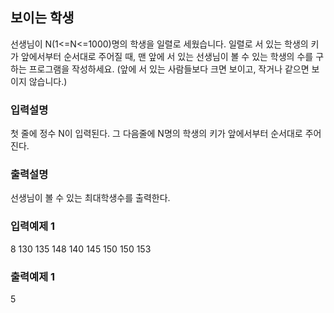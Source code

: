 ## 보이는 학생

선생님이 N(1<=N<=1000)명의 학생을 일렬로 세웠습니다.
일렬로 서 있는 학생의 키가 앞에서부터 순서대로 주어질 때,
맨 앞에 서 있는 선생님이 볼 수 있는 학생의 수를 구하는 프로그램을 작성하세요. (앞에 서 있는 사람들보다 크면 보이고, 작거나 같으면 보이지 않습니다.)

### 입력설명

첫 줄에 정수 N이 입력된다. 그 다음줄에 N명의 학생의 키가 앞에서부터 순서대로 주어진다.

### 출력설명

선생님이 볼 수 있는 최대학생수를 출력한다.

### 입력예제 1

8
130 135 148 140 145 150 150 153

### 출력예제 1

5
